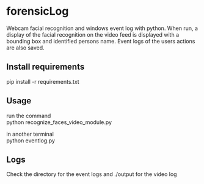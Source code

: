 # forensicLog
Webcam facial recognition and windows event log with python. When run, a display of the facial recognition on the video feed is displayed with a bounding box and identified persons name. Event logs of the users actions are also saved. 
  
## Install requirements 
pip install -r requirements.txt  

## Usage 
run the command  
python recognize_faces_video_module.py

in another terminal  
python eventlog.py

## Logs  
Check the directory for the event logs and ./output for the video log




